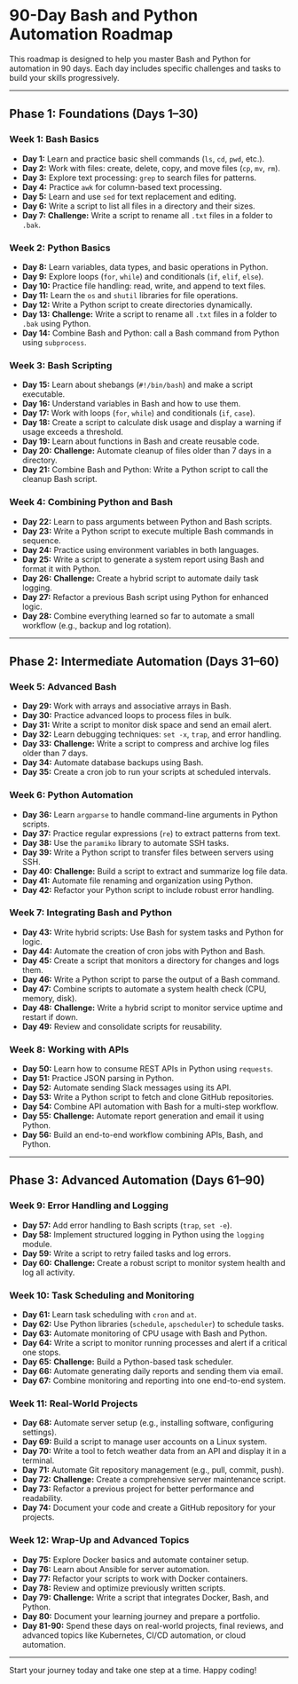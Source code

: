 # 90-Day Bash and Python Automation Roadmap

This roadmap is designed to help you master Bash and Python for automation in 90 days. Each day includes specific challenges and tasks to build your skills progressively.

---

## Phase 1: Foundations (Days 1–30)

### Week 1: Bash Basics

- **Day 1:** Learn and practice basic shell commands (`ls`, `cd`, `pwd`, etc.).
- **Day 2:** Work with files: create, delete, copy, and move files (`cp`, `mv`, `rm`).
- **Day 3:** Explore text processing: `grep` to search files for patterns.
- **Day 4:** Practice `awk` for column-based text processing.
- **Day 5:** Learn and use `sed` for text replacement and editing.
- **Day 6:** Write a script to list all files in a directory and their sizes.
- **Day 7:** **Challenge:** Write a script to rename all `.txt` files in a folder to `.bak`.

### Week 2: Python Basics

- **Day 8:** Learn variables, data types, and basic operations in Python.
- **Day 9:** Explore loops (`for`, `while`) and conditionals (`if`, `elif`, `else`).
- **Day 10:** Practice file handling: read, write, and append to text files.
- **Day 11:** Learn the `os` and `shutil` libraries for file operations.
- **Day 12:** Write a Python script to create directories dynamically.
- **Day 13:** **Challenge:** Write a script to rename all `.txt` files in a folder to `.bak` using Python.
- **Day 14:** Combine Bash and Python: call a Bash command from Python using `subprocess`.

### Week 3: Bash Scripting

- **Day 15:** Learn about shebangs (`#!/bin/bash`) and make a script executable.
- **Day 16:** Understand variables in Bash and how to use them.
- **Day 17:** Work with loops (`for`, `while`) and conditionals (`if`, `case`).
- **Day 18:** Create a script to calculate disk usage and display a warning if usage exceeds a threshold.
- **Day 19:** Learn about functions in Bash and create reusable code.
- **Day 20:** **Challenge:** Automate cleanup of files older than 7 days in a directory.
- **Day 21:** Combine Bash and Python: Write a Python script to call the cleanup Bash script.

### Week 4: Combining Python and Bash

- **Day 22:** Learn to pass arguments between Python and Bash scripts.
- **Day 23:** Write a Python script to execute multiple Bash commands in sequence.
- **Day 24:** Practice using environment variables in both languages.
- **Day 25:** Write a script to generate a system report using Bash and format it with Python.
- **Day 26:** **Challenge:** Create a hybrid script to automate daily task logging.
- **Day 27:** Refactor a previous Bash script using Python for enhanced logic.
- **Day 28:** Combine everything learned so far to automate a small workflow (e.g., backup and log rotation).

---

## Phase 2: Intermediate Automation (Days 31–60)

### Week 5: Advanced Bash

- **Day 29:** Work with arrays and associative arrays in Bash.
- **Day 30:** Practice advanced loops to process files in bulk.
- **Day 31:** Write a script to monitor disk space and send an email alert.
- **Day 32:** Learn debugging techniques: `set -x`, `trap`, and error handling.
- **Day 33:** **Challenge:** Write a script to compress and archive log files older than 7 days.
- **Day 34:** Automate database backups using Bash.
- **Day 35:** Create a cron job to run your scripts at scheduled intervals.

### Week 6: Python Automation

- **Day 36:** Learn `argparse` to handle command-line arguments in Python scripts.
- **Day 37:** Practice regular expressions (`re`) to extract patterns from text.
- **Day 38:** Use the `paramiko` library to automate SSH tasks.
- **Day 39:** Write a Python script to transfer files between servers using SSH.
- **Day 40:** **Challenge:** Build a script to extract and summarize log file data.
- **Day 41:** Automate file renaming and organization using Python.
- **Day 42:** Refactor your Python script to include robust error handling.

### Week 7: Integrating Bash and Python

- **Day 43:** Write hybrid scripts: Use Bash for system tasks and Python for logic.
- **Day 44:** Automate the creation of cron jobs with Python and Bash.
- **Day 45:** Create a script that monitors a directory for changes and logs them.
- **Day 46:** Write a Python script to parse the output of a Bash command.
- **Day 47:** Combine scripts to automate a system health check (CPU, memory, disk).
- **Day 48:** **Challenge:** Write a hybrid script to monitor service uptime and restart if down.
- **Day 49:** Review and consolidate scripts for reusability.

### Week 8: Working with APIs

- **Day 50:** Learn how to consume REST APIs in Python using `requests`.
- **Day 51:** Practice JSON parsing in Python.
- **Day 52:** Automate sending Slack messages using its API.
- **Day 53:** Write a Python script to fetch and clone GitHub repositories.
- **Day 54:** Combine API automation with Bash for a multi-step workflow.
- **Day 55:** **Challenge:** Automate report generation and email it using Python.
- **Day 56:** Build an end-to-end workflow combining APIs, Bash, and Python.

---

## Phase 3: Advanced Automation (Days 61–90)

### Week 9: Error Handling and Logging

- **Day 57:** Add error handling to Bash scripts (`trap`, `set -e`).
- **Day 58:** Implement structured logging in Python using the `logging` module.
- **Day 59:** Write a script to retry failed tasks and log errors.
- **Day 60:** **Challenge:** Create a robust script to monitor system health and log all activity.

### Week 10: Task Scheduling and Monitoring

- **Day 61:** Learn task scheduling with `cron` and `at`.
- **Day 62:** Use Python libraries (`schedule`, `apscheduler`) to schedule tasks.
- **Day 63:** Automate monitoring of CPU usage with Bash and Python.
- **Day 64:** Write a script to monitor running processes and alert if a critical one stops.
- **Day 65:** **Challenge:** Build a Python-based task scheduler.
- **Day 66:** Automate generating daily reports and sending them via email.
- **Day 67:** Combine monitoring and reporting into one end-to-end system.

### Week 11: Real-World Projects

- **Day 68:** Automate server setup (e.g., installing software, configuring settings).
- **Day 69:** Build a script to manage user accounts on a Linux system.
- **Day 70:** Write a tool to fetch weather data from an API and display it in a terminal.
- **Day 71:** Automate Git repository management (e.g., pull, commit, push).
- **Day 72:** **Challenge:** Create a comprehensive server maintenance script.
- **Day 73:** Refactor a previous project for better performance and readability.
- **Day 74:** Document your code and create a GitHub repository for your projects.

### Week 12: Wrap-Up and Advanced Topics

- **Day 75:** Explore Docker basics and automate container setup.
- **Day 76:** Learn about Ansible for server automation.
- **Day 77:** Refactor your scripts to work with Docker containers.
- **Day 78:** Review and optimize previously written scripts.
- **Day 79:** **Challenge:** Write a script that integrates Docker, Bash, and Python.
- **Day 80:** Document your learning journey and prepare a portfolio.
- **Day 81-90:** Spend these days on real-world projects, final reviews, and advanced topics like Kubernetes, CI/CD automation, or cloud automation.

---

Start your journey today and take one step at a time. Happy coding!

